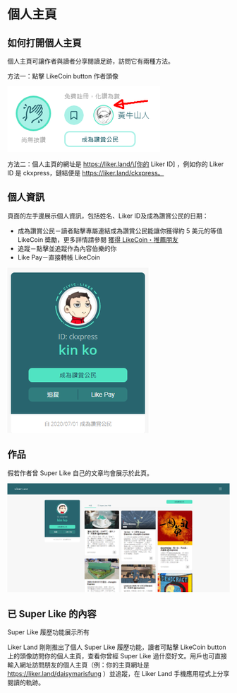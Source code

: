 # 個人主頁

## 如何打開個人主頁

個人主頁可讓作者與讀者分享閱讀足跡，訪問它有兩種方法。

方法一：點擊 LikeCoin button 作者頭像

![](../../.gitbook/assets/super-like-reader-4.png)

方法二：個人主頁的網址是 https://liker.land/\[你的 Liker ID\] ，例如你的 Liker ID 是 ckxpress，鏈結便是 https://liker.land/ckxpress。

## 個人資訊

頁面的左手邊展示個人資訊，包括姓名、Liker ID及成為讚賞公民的日期：

* 成為讚賞公民－讀者點擊專屬連結成為讚賞公民能讓你獲得約 5 美元的等值 LikeCoin 奬勵，更多詳情請參閱 [獲得 LikeCoin・推薦朋友](https://docs.like.co/v/zh/user-guide/likecoin-token/how-do-i-make-likecoin#tui-jian-peng-you)
* 追蹤－點擊並追蹤作為內容伯樂的你
* Like Pay－直接轉帳 LikeCoin

![](../../.gitbook/assets/portfolio-page-3.png)

## 作品

假若作者曾 Super Like 自己的文章均會展示於此頁。

![](../../.gitbook/assets/portfolio-page-1.png)

## 已 Super Like 的內容

Super Like 履歷功能展示所有

Liker Land 剛剛推出了個人 Super Like 履歷功能，讀者可點擊 LikeCoin button 上的頭像訪問你的個人主頁，查看你曾經 Super Like 過什麼好文。用戶也可直接輸入網址訪問朋友的個人主頁（例：你的主頁網址是  https://liker.land/daisymarisfung ）並追蹤，在 Liker Land 手機應用程式上分享閱讀的軌跡。

